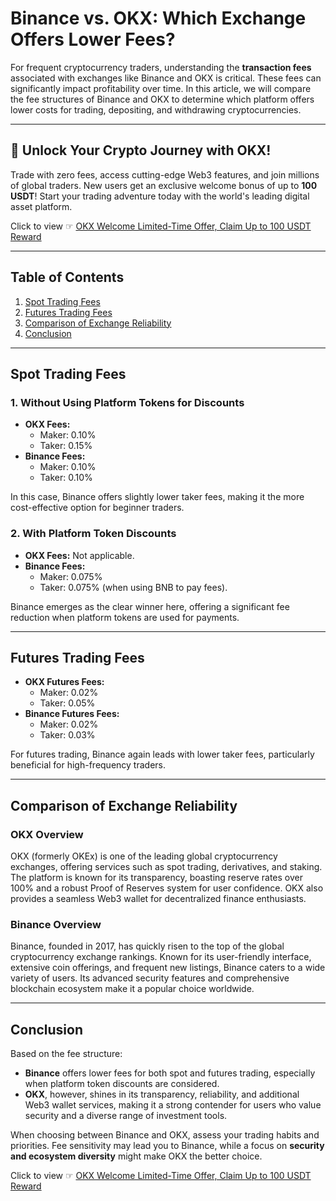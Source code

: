 # Binance vs. OKX: Which Exchange Offers Lower Fees?

For frequent cryptocurrency traders, understanding the **transaction fees** associated with exchanges like Binance and OKX is critical. These fees can significantly impact profitability over time. In this article, we will compare the fee structures of Binance and OKX to determine which platform offers lower costs for trading, depositing, and withdrawing cryptocurrencies.

---

## 🚀 Unlock Your Crypto Journey with OKX!
Trade with zero fees, access cutting-edge Web3 features, and join millions of global traders. New users get an exclusive welcome bonus of up to **100 USDT**! Start your trading adventure today with the world's leading digital asset platform.

Click to view ☞ [OKX Welcome Limited-Time Offer, Claim Up to 100 USDT Reward](https://bit.ly/OKXe)

---

## Table of Contents

1. [Spot Trading Fees](#spot-trading-fees)
2. [Futures Trading Fees](#futures-trading-fees)
3. [Comparison of Exchange Reliability](#comparison-of-exchange-reliability)
4. [Conclusion](#conclusion)

---

## Spot Trading Fees

### 1. Without Using Platform Tokens for Discounts
- **OKX Fees:** 
  - Maker: 0.10%
  - Taker: 0.15%
- **Binance Fees:** 
  - Maker: 0.10%
  - Taker: 0.10%

In this case, Binance offers slightly lower taker fees, making it the more cost-effective option for beginner traders.

### 2. With Platform Token Discounts
- **OKX Fees:** Not applicable.
- **Binance Fees:** 
  - Maker: 0.075%
  - Taker: 0.075% (when using BNB to pay fees).

Binance emerges as the clear winner here, offering a significant fee reduction when platform tokens are used for payments.

---

## Futures Trading Fees

- **OKX Futures Fees:** 
  - Maker: 0.02%
  - Taker: 0.05%
- **Binance Futures Fees:** 
  - Maker: 0.02%
  - Taker: 0.03%

For futures trading, Binance again leads with lower taker fees, particularly beneficial for high-frequency traders.

---

## Comparison of Exchange Reliability

### OKX Overview
OKX (formerly OKEx) is one of the leading global cryptocurrency exchanges, offering services such as spot trading, derivatives, and staking. The platform is known for its transparency, boasting reserve rates over 100% and a robust Proof of Reserves system for user confidence. OKX also provides a seamless Web3 wallet for decentralized finance enthusiasts.

### Binance Overview
Binance, founded in 2017, has quickly risen to the top of the global cryptocurrency exchange rankings. Known for its user-friendly interface, extensive coin offerings, and frequent new listings, Binance caters to a wide variety of users. Its advanced security features and comprehensive blockchain ecosystem make it a popular choice worldwide.

---

## Conclusion

Based on the fee structure:
- **Binance** offers lower fees for both spot and futures trading, especially when platform token discounts are considered.
- **OKX**, however, shines in its transparency, reliability, and additional Web3 wallet services, making it a strong contender for users who value security and a diverse range of investment tools.

When choosing between Binance and OKX, assess your trading habits and priorities. Fee sensitivity may lead you to Binance, while a focus on **security and ecosystem diversity** might make OKX the better choice.

Click to view ☞ [OKX Welcome Limited-Time Offer, Claim Up to 100 USDT Reward](https://bit.ly/OKXe)
